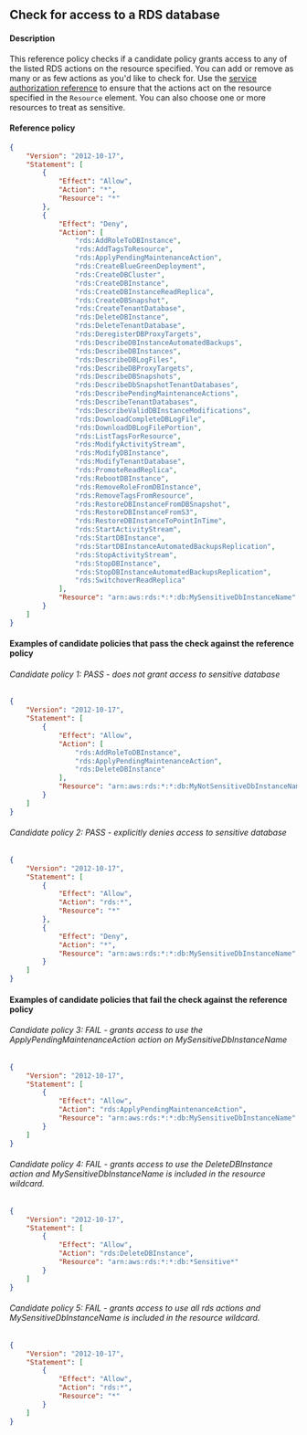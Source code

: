 ## Check for access to a RDS database

#### Description

This reference policy checks if a candidate policy grants access to any of the listed RDS actions on the resource specified. You can add or remove as many or as few actions as you'd like to check for. Use the [service authorization reference](https://docs.aws.amazon.com/service-authorization/latest/reference/reference_policies_actions-resources-contextkeys.html) to ensure that the actions act on the resource specified in the ```Resource``` element.  You can also choose one or more resources to treat as sensitive.


#### Reference policy
```json
{
    "Version": "2012-10-17",
    "Statement": [
        {
            "Effect": "Allow",
            "Action": "*",
            "Resource": "*"
        },
        {
            "Effect": "Deny",
            "Action": [
                "rds:AddRoleToDBInstance",
                "rds:AddTagsToResource",
                "rds:ApplyPendingMaintenanceAction",
                "rds:CreateBlueGreenDeployment",
                "rds:CreateDBCluster",
                "rds:CreateDBInstance",
                "rds:CreateDBInstanceReadReplica",
                "rds:CreateDBSnapshot",
                "rds:CreateTenantDatabase",
                "rds:DeleteDBInstance",
                "rds:DeleteTenantDatabase",
                "rds:DeregisterDBProxyTargets",
                "rds:DescribeDBInstanceAutomatedBackups",
                "rds:DescribeDBInstances",
                "rds:DescribeDBLogFiles",
                "rds:DescribeDBProxyTargets",
                "rds:DescribeDBSnapshots",
                "rds:DescribeDbSnapshotTenantDatabases",
                "rds:DescribePendingMaintenanceActions",
                "rds:DescribeTenantDatabases",
                "rds:DescribeValidDBInstanceModifications",
                "rds:DownloadCompleteDBLogFile",
                "rds:DownloadDBLogFilePortion",
                "rds:ListTagsForResource",
                "rds:ModifyActivityStream",
                "rds:ModifyDBInstance",
                "rds:ModifyTenantDatabase",
                "rds:PromoteReadReplica",
                "rds:RebootDBInstance",
                "rds:RemoveRoleFromDBInstance",
                "rds:RemoveTagsFromResource",
                "rds:RestoreDBInstanceFromDBSnapshot",
                "rds:RestoreDBInstanceFromS3",
                "rds:RestoreDBInstanceToPointInTime",
                "rds:StartActivityStream",
                "rds:StartDBInstance",
                "rds:StartDBInstanceAutomatedBackupsReplication",
                "rds:StopActivityStream",
                "rds:StopDBInstance",
                "rds:StopDBInstanceAutomatedBackupsReplication",
                "rds:SwitchoverReadReplica"
            ],
            "Resource": "arn:aws:rds:*:*:db:MySensitiveDbInstanceName"
        }
    ]
}
```

#### Examples of candidate policies that pass the check against the reference policy

###### Candidate policy 1: PASS - does not grant access to sensitive database
```json
{
    "Version": "2012-10-17",
    "Statement": [
        {
            "Effect": "Allow",
            "Action": [
                "rds:AddRoleToDBInstance",
                "rds:ApplyPendingMaintenanceAction",
                "rds:DeleteDBInstance"
            ],
            "Resource": "arn:aws:rds:*:*:db:MyNotSensitiveDbInstanceName"
        }
    ]
}
```

###### Candidate policy 2: PASS - explicitly denies access to sensitive database
```json
{
    "Version": "2012-10-17",
    "Statement": [
        {
            "Effect": "Allow",
            "Action": "rds:*",
            "Resource": "*"
        }, 
        {
            "Effect": "Deny",
            "Action": "*",
            "Resource": "arn:aws:rds:*:*:db:MySensitiveDbInstanceName"
        }
    ]
}
```

#### Examples of candidate policies that fail the check against the reference policy

###### Candidate policy 3: FAIL - grants access to use the ApplyPendingMaintenanceAction action on MySensitiveDbInstanceName
```json
{
    "Version": "2012-10-17",
    "Statement": [
        {
            "Effect": "Allow",
            "Action": "rds:ApplyPendingMaintenanceAction",
            "Resource": "arn:aws:rds:*:*:db:MySensitiveDbInstanceName"
        }
    ]
}
```

###### Candidate policy 4: FAIL - grants access to use the DeleteDBInstance action and MySensitiveDbInstanceName is included in the resource wildcard.
```json
{
    "Version": "2012-10-17",
    "Statement": [
        {
            "Effect": "Allow",
            "Action": "rds:DeleteDBInstance",
            "Resource": "arn:aws:rds:*:*:db:*Sensitive*"
        }
    ]
}
```

###### Candidate policy 5: FAIL - grants access to use all rds actions and MySensitiveDbInstanceName is included in the resource wildcard.
```json
{
    "Version": "2012-10-17",
    "Statement": [
        {
            "Effect": "Allow",
            "Action": "rds:*",
            "Resource": "*"
        }
    ]
}
```
